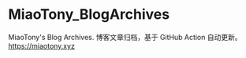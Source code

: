 # MiaoTony_BlogArchives
MiaoTony's Blog Archives. 博客文章归档，基于 GitHub Action 自动更新。 https://miaotony.xyz
